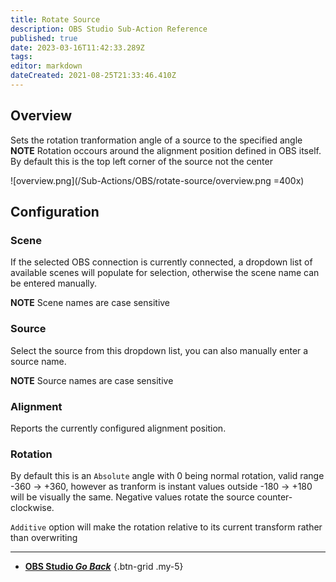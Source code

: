 ```yaml
---
title: Rotate Source
description: OBS Studio Sub-Action Reference
published: true
date: 2023-03-16T11:42:33.289Z
tags: 
editor: markdown
dateCreated: 2021-08-25T21:33:46.410Z
---
```


## Overview
Sets the rotation tranformation angle of a source to the specified angle
**NOTE** Rotation occours around the alignment position defined in OBS itself. By default this is the top left corner of the source not the center

![overview.png](/Sub-Actions/OBS/rotate-source/overview.png =400x)

## Configuration
### Scene
If the selected OBS connection is currently connected, a dropdown list of available scenes will populate for selection, otherwise the scene name can be entered manually.

**NOTE** Scene names are case sensitive 

### Source
Select the source from this dropdown list, you can also manually enter a source name.

**NOTE** Source names are case sensitive

### Alignment
Reports the currently configured alignment position.

### Rotation
By default this is an `Absolute` angle with 0 being normal rotation, valid range -360 -> +360, however as tranform is instant values outside -180 -> +180 will be visually the same. Negative values rotate the source counter-clockwise.

`Additive` option will make the rotation relative to its current transform rather than overwriting

---

- [<i class="mdi mdi-chevron-left"></i> **OBS Studio *Go Back***](/Sub-Actions/OBS)
{.btn-grid .my-5}